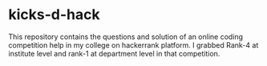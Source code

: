 # kicks-d-hack
This repository contains the questions and solution of an online coding competition help in my college on hackerrank platform.
I grabbed Rank-4 at institute level and rank-1 at department level in that competition.
